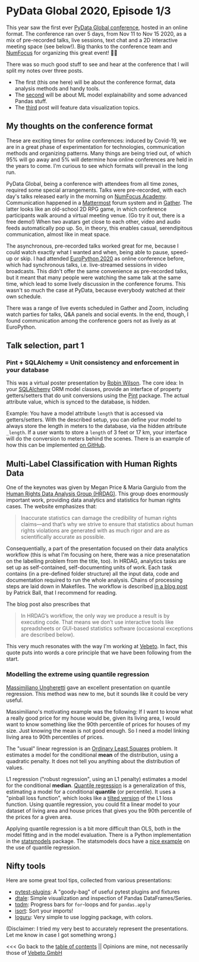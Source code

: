 # PyData Global 2020, Episode 1/3

This year saw the first ever [PyData Global conference](https://global.pydata.org/), hosted in an online format.
The conference ran over 5 days, from Nov 11 to Nov 15 2020, as a mix of pre-recorded talks, live sessions,
text chat and a 2D interactive meeting space (see below!).
Big thanks to the conference team and [NumFocus](https://numfocus.org/) for organizing this great event! 👏🏻

There was so much good stuff to see and hear at the conference that I will split my notes over three posts.
* The first (this one here) will be about the conference format, data analysis methods and handy tools.
* The [second](pydataglobal2020_2.md) will be about ML model explainability and some advanced Pandas stuff.
* The [third](pydataglobal2020_3.md) post will feature data visualization topics.


## My thoughts on the conference format

These are exciting times for online conferences: induced by Covid-19, we are in a great phase of experimentation
for technologies, communication methods and organizing patterns. Many things are being tried out, of which
95% will go away and 5% will determine how online conferences are held in the years to come.
I'm curious to see which formats will prevail in the long run.

PyData Global, being a conference with attendees from all time zones, required some special arrangements.
Talks were pre-recorded, with each day's talks released early in the morning on [NumFocus Academy](https://academy.numfocus.org/).
Communication happened in a [Mattermost](https://mattermost.org/) forum system and in
[Gather](https://gather.town/). The latter looks like an old-school 2D RPG game, in which conference participants
walk around a virtual meeting venue. (Go try it out, there is a free demo!) 
When two avatars get close to each other, video and audio feeds automatically pop up.
So, in theory, this enables casual, serendipitous communication, almost like in meat space.

The asynchronous, pre-recorded talks worked great for me, because I could watch exactly what I wanted
and when, being able to pause, speed-up or skip.
I had attended [EuroPython 2020](europython2020.md) as online conference before, which had synchronous talks, i.e.
live-streamed sessions in video broadcasts. This didn't offer the same convenience as pre-recorded talks, but it meant that
many people were watching the same talk at the same time, which lead to some lively discussion in the conference forums.
This wasn't so much the case at PyData, because everybody watched at their own schedule.

There was a range of live events scheduled in Gather and Zoom, including watch parties for talks, Q&A panels and 
social events. In the end, though, I found communication among the conference goers not as lively as at EuroPython.


## Talk selection, part 1

### Pint + SQLAlchemy = Unit consistency and enforcement in your database

This was a virtual poster presentation by [Robin Wilson](http://www.rtwilson.com/). 
The core idea: In your [SQLAlchemy](https://www.sqlalchemy.org/) ORM model classes,
provide an interface of property getters/setters that do unit conversions using the [Pint](https://pint.readthedocs.io/en/stable/)
package. The actual attribute value, which is synced to the database, is hidden.

Example: You have a model attribute `length` that is accessed via getters/setters.
With the described setup, you can define your model to 
always store the length in meters to the database, via the hidden attribute `_length`. 
If a user wants to store a `length` of 3 feet or 17 km, your interface will do the conversion to meters behind the scenes. 
There is an example of how this can be implemented [on GitHub](https://github.com/robintw/sqlalchemy-units-example).


## Multi-Label Classification with Human Rights Data

One of the keynotes was given by Megan Price & Maria Gargiulo from the [Human Rights Data Analysis Group (HRDAG)](https://hrdag.org/).
This group does enormously important work, providing data analytics and statistics for human rights cases.
The website emphasizes that:

> Inaccurate statistics can damage the credibility of human rights claims—and that’s why we strive to ensure that statistics about human rights violations are generated with as much rigor and are as scientifically accurate as possible.

Consequentially, a part of the presentation focused on their data analytics workflow (this is what I'm focusing on here, there was
a nice presenatation on the labelling problem from the title, too).
In HRDAG, analytics tasks are set up as self-contained, self-documenting units of work.
Each task contains (in a pre-defined folder structure) all the input data, code and documentation required to run the whole analysis.
Chains of processing steps are laid down in Makefiles.
The workflow is described [in a blog post](https://hrdag.org/2016/06/14/the-task-is-a-quantum-of-workflow/) by Patrick Ball,
that I recommend for reading.

The blog post also prescribes that
> In HRDAG’s workflow, the only way we produce a result is by executing code. That means we don’t use interactive tools like spreadsheets or GUI-based statistics software (occasional exceptions are described below).

This very much resonates with the way I'm working at [Vebeto](https://www.vebeto.de/).
In fact, this quote puts into words a core principle that we have been following from the start.


### Modelling the extreme using quantile regression

[Massimiliano Ungheretti](https://www.linkedin.com/in/massimilianoungheretti/) gave an excellent presentation on quantile regression.
This method was new to me, but it sounds like it could be very useful.

Massimiliano's motivating example was the following: If I want to know what a really good price for my 
house would be, given its living area,
I would want to know something like the 90th percentile of prices for houses of my size. 
Just knowing the mean is not good enough.
So I need a model linking living area to 90th percentiles of prices.

The "usual" linear regression is an [Ordinary Least Squares](https://en.wikipedia.org/wiki/Ordinary_least_squares)
problem.
It estimates a model for the conditional **mean** of the distribution, using a quadratic penalty.
It does not tell you anything about the distribution of values.

L1 regression ("robust regression", using an L1 penalty) estimates a model for the conditional **median**.
[Quantile regression](https://en.wikipedia.org/wiki/Quantile_regression) is a generalization of this, 
estimating a model for a conditional **quantile** (or percentile).
It uses a "pinball loss function", which looks like a [tilted version](https://de.m.wikipedia.org/wiki/Datei:Pinball_Loss_Function.svg)
of the L1 loss function.
Using quantile regression, you could fit a linear model to your dataset of living area and house prices that
gives you the 90th percentile of the prices for a given area.

Applying quantile regression is a bit more difficult than OLS, both in the model fitting and in the model evaluation.
There is a Python implementation in the [statsmodels](https://www.statsmodels.org/stable/index.html) package.
The statsmodels docs have a [nice example](https://www.statsmodels.org/stable/index.html) on the use of quantile regression.


## Nifty tools

Here are some great tool tips, collected from various presentations:

* [pytest-plugins](https://github.com/man-group/pytest-plugins): A "goody-bag" of useful pytest plugins and fixtures
* [dtale](https://github.com/man-group/dtale): Simple visualization and inspection of Pandas DataFrames/Series.
* [tqdm](https://github.com/tqdm/tqdm): Progress bars for `for`-loops and for `pandas.apply`
* [isort](https://pycqa.github.io/isort/): Sort your imports!
* [loguru](https://github.com/Delgan/loguru): Very simple to use logging package, with colors.


(Disclaimer: I tried my very best to accurately represent the presentations. Let me know in case I got something wrong.)


<<< Go back to the [table of contents](../README.md) || Opinions are mine, not necessarily those of [Vebeto GmbH](https://www.vebeto.de)